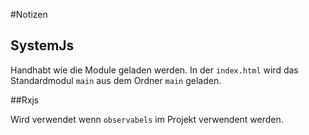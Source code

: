 #Notizen

## SystemJs

Handhabt wie die Module geladen werden. In der `index.html` wird das Standardmodul `main`
 aus dem Ordner `main` geladen.

##Rxjs

Wird verwendet wenn `observabels` im Projekt verwendent werden.